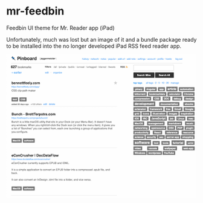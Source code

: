 
# mr-feedbin
Feedbin UI theme for Mr. Reader app (iPad)

Unfortunately, much was lost but an image of it and a bundle package ready to be installed into the no longer developed iPad RSS feed reader app.

![Preview](https://github.com/michaeljaggers/mr-feedbin/raw/master/preview.PNG)

